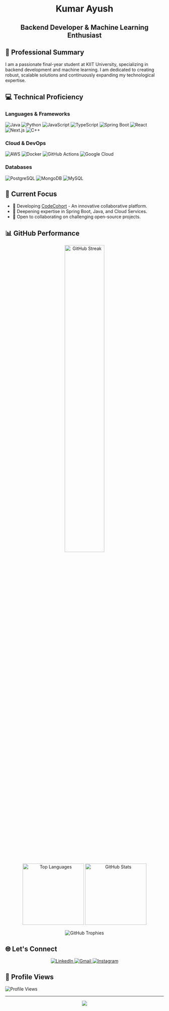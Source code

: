 <h1 align="center">Kumar Ayush</h1>
<h2 align="center">Backend Developer & Machine Learning Enthusiast</h2>

## 🌟 Professional Summary

I am a passionate final-year student at KIIT University, specializing in backend development and machine learning. I am dedicated to creating robust, scalable solutions and continuously expanding my technological expertise.

## 💻 Technical Proficiency

### Languages & Frameworks
![Java](https://img.shields.io/badge/-Java-007396?style=flat-square&logo=java&logoColor=white)
![Python](https://img.shields.io/badge/-Python-3776AB?style=flat-square&logo=python&logoColor=white)
![JavaScript](https://img.shields.io/badge/-JavaScript-F7DF1E?style=flat-square&logo=javascript&logoColor=black)
![TypeScript](https://img.shields.io/badge/-TypeScript-3178C6?style=flat-square&logo=typescript&logoColor=white)
![Spring Boot](https://img.shields.io/badge/-Spring_Boot-6DB33F?style=flat-square&logo=spring-boot&logoColor=white)
![React](https://img.shields.io/badge/-React-61DAFB?style=flat-square&logo=react&logoColor=black)
![Next.js](https://img.shields.io/badge/-Next.js-000000?style=flat-square&logo=next.js&logoColor=white)
![C++](https://img.shields.io/badge/-C++-00599C?style=flat-square&logo=cplusplus&logoColor=white)

### Cloud & DevOps
![AWS](https://img.shields.io/badge/-Amazon_AWS-232F3E?style=flat-square&logo=amazon-aws&logoColor=white)
![Docker](https://img.shields.io/badge/-Docker-2496ED?style=flat-square&logo=docker&logoColor=white)
![GitHub Actions](https://img.shields.io/badge/-GitHub_Actions-2088FF?style=flat-square&logo=github-actions&logoColor=white)
![Google Cloud](https://img.shields.io/badge/-Google_Cloud-4285F4?style=flat-square&logo=google-cloud&logoColor=white)

### Databases
![PostgreSQL](https://img.shields.io/badge/-PostgreSQL-336791?style=flat-square&logo=postgresql&logoColor=white)
![MongoDB](https://img.shields.io/badge/-MongoDB-47A248?style=flat-square&logo=mongodb&logoColor=white)
![MySQL](https://img.shields.io/badge/-MySQL-4479A1?style=flat-square&logo=mysql&logoColor=white)

## 🚀 Current Focus

- 🔭 Developing [CodeCohort](https://codecohort-nine.vercel.app) - An innovative collaborative platform.
- 🌱 Deepening expertise in Spring Boot, Java, and Cloud Services.
- 🤝 Open to collaborating on challenging open-source projects.

## 📊 GitHub Performance

<p align="center">
  <img src="https://github-readme-streak-stats.herokuapp.com?user=Kumar-AyushD&theme=dark&hide_border=false&fire=DD2727" alt="GitHub Streak" width="50%" />
</p>

<p align="center">
  <img src="https://github-readme-stats.vercel.app/api/top-langs/?username=Kumar-AyushD&theme=dark&hide_border=false&include_all_commits=true&count_private=true&layout=compact" alt="Top Languages" height="195px" />
  <img src="https://github-readme-stats.vercel.app/api?username=Kumar-AyushD&show_icons=true&theme=dark&hide_border=false" alt="GitHub Stats" height="195px" />
</p>

<p align="center">
  <img src="https://github-profile-trophy.vercel.app/?username=Kumar-AyushD&theme=radical&no-frame=false&no-bg=false&margin-w=4" alt="GitHub Trophies" />
</p>

## 🌐 Let's Connect

<p align="center">
  <a href="https://www.linkedin.com/in/kumar-ayush-3a9543228" target="_blank">
    <img src="https://img.shields.io/badge/LinkedIn-0077B5?style=for-the-badge&logo=linkedin&logoColor=white" alt="LinkedIn"/>
  </a>
  <a href="mailto:krayush2605@gmail.com" target="_blank">
    <img src="https://img.shields.io/badge/Gmail-D14836?style=for-the-badge&logo=gmail&logoColor=white" alt="Gmail"/>
  </a>
  <a href="https://www.instagram.com/_ayushthakur_/" target="_blank">
    <img src="https://img.shields.io/badge/Instagram-E4405F?style=for-the-badge&logo=instagram&logoColor=white" alt="Instagram"/>
  </a>
</p>

## 👀 Profile Views

![Profile Views](https://komarev.com/ghpvc/?username=Kumar-AyushD&color=blueviolet)

---

<p align="center">
  <img src="https://capsule-render.vercel.app/api?type=waving&color=gradient&height=80&section=footer"/>
</p>
